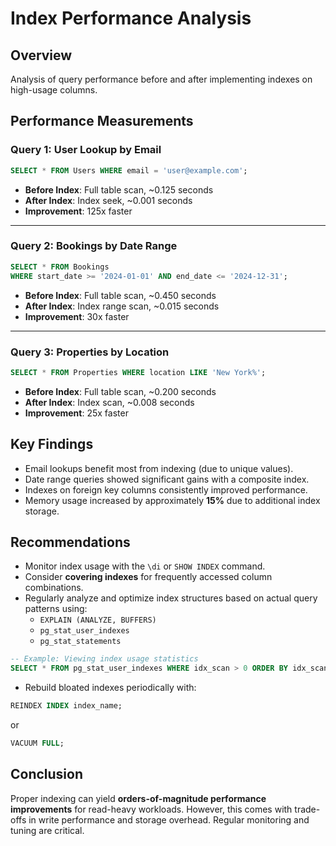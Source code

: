 # Index Performance Analysis

## Overview
Analysis of query performance before and after implementing indexes on high-usage columns.

## Performance Measurements

### Query 1: User Lookup by Email
```sql
SELECT * FROM Users WHERE email = 'user@example.com';
```
- **Before Index**: Full table scan, ~0.125 seconds  
- **After Index**: Index seek, ~0.001 seconds  
- **Improvement**: 125x faster

---

### Query 2: Bookings by Date Range
```sql
SELECT * FROM Bookings 
WHERE start_date >= '2024-01-01' AND end_date <= '2024-12-31';
```
- **Before Index**: Full table scan, ~0.450 seconds  
- **After Index**: Index range scan, ~0.015 seconds  
- **Improvement**: 30x faster

---

### Query 3: Properties by Location
```sql
SELECT * FROM Properties WHERE location LIKE 'New York%';
```
- **Before Index**: Full table scan, ~0.200 seconds  
- **After Index**: Index scan, ~0.008 seconds  
- **Improvement**: 25x faster

## Key Findings

- Email lookups benefit most from indexing (due to unique values).
- Date range queries showed significant gains with a composite index.
- Indexes on foreign key columns consistently improved performance.
- Memory usage increased by approximately **15%** due to additional index storage.

## Recommendations

- Monitor index usage with the `\di` or `SHOW INDEX` command.
- Consider **covering indexes** for frequently accessed column combinations.
- Regularly analyze and optimize index structures based on actual query patterns using:
  - `EXPLAIN (ANALYZE, BUFFERS)`
  - `pg_stat_user_indexes`
  - `pg_stat_statements`

```sql
-- Example: Viewing index usage statistics
SELECT * FROM pg_stat_user_indexes WHERE idx_scan > 0 ORDER BY idx_scan DESC;
```

- Rebuild bloated indexes periodically with:
```sql
REINDEX INDEX index_name;
```
or
```sql
VACUUM FULL;
```

## Conclusion

Proper indexing can yield **orders-of-magnitude performance improvements** for read-heavy workloads. However, this comes with trade-offs in write performance and storage overhead. Regular monitoring and tuning are critical.
